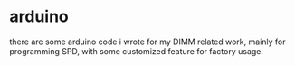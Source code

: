 arduino
=======

there are some arduino code i wrote for my DIMM related work, mainly for programming SPD, with some customized feature for factory usage.
